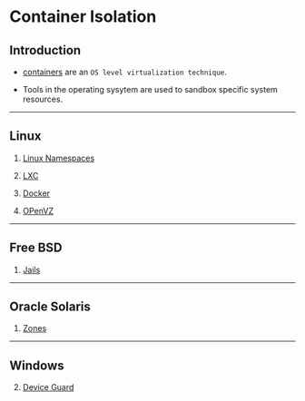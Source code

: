 # Container Isolation

## Introduction

* [containers](https://en.wikipedia.org/wiki/OS-level_virtualization) are an `OS level virtualization technique`.

* Tools in the operating sysytem are used to sandbox specific system resources.

---

## Linux

1. [Linux Namespaces](https://en.wikipedia.org/wiki/Linux_namespaces)

2. [LXC](https://en.wikipedia.org/wiki/LXC)

3. [Docker](https://en.wikipedia.org/wiki/LXC)

4. [OPenVZ](https://en.wikipedia.org/wiki/OpenVZ)

---

## Free BSD

1. [Jails](https://www.freebsd.org/doc/handbook/jails.html)

---

## Oracle Solaris 

1. [Zones](https://docs.oracle.com/cd/E19044-01/sol.containers/817-1592/zones.intro-1/index.html)

---

## Windows

2. [Device Guard](https://blogs.technet.microsoft.com/ash/2016/03/02/windows-10-device-guard-and-credential-guard-demystified/)